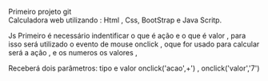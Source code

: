 Primeiro projeto git <br/>
Calculadora web utilizando : Html , Css, BootStrap e Java Scritp.

Js
Primeiro é necessário indentificar o que é ação e o que é valor , para isso será utilizado o evento de mouse onclick , oque for usado para calcular será a ação , e os numeros os valores ,

Receberá dois parâmetros: tipo e valor
onclick('acao',+') , 
onclick('valor','7')

